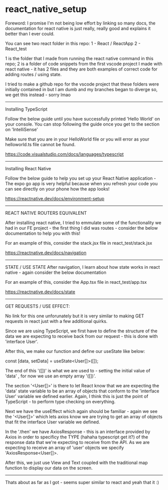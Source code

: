 # react_native_setup


Foreword: I promise I'm not being low effort by linking so many docs, the documentation for react native is just really, really good and explains it better than I ever could.

You can see two react folder in this repo:
1 - React / ReactApp
2 - React_test

1 is the folder that I made from running the react native command in this repo;
2 is a folder of code snippets from the first vscode project I made with react native - it has 2 files and they are both examples of correct code for adding routes / using state.

I tried to make a github repo for the vscode project that these folders were initially contained in but I am dumb and my branches began to diverge so, we get this instead - sorry lmao

----------


Installing TypeScript

Follow the below guide until you have successfully printed 'Hello World' on your console. You can stop following the guide once you get to the section on 'IntelliSense'

 Make sure that you are in your HelloWorld file or you will error as your helloworld.ts file cannot be found.

https://code.visualstudio.com/docs/languages/typescript

------------

Installing React Native

Follow the below guide to help you set up your React Native application - The expo go app is very helpful because when you refresh your code you can see directly on your phone how the app looks!

https://reactnative.dev/docs/environment-setup

------------

REACT NATIVE ROUTERS EQUIVALENT

After installing react native, I tried to emmulate some of the functionality we had in our FE project - the first thing I did was routes - consider the below documentation to help you with this!

For an example of this, consider the stack.jsx file in react_test/stack.jsx

https://reactnative.dev/docs/navigation

-----------

STATE / USE STATE
After navigation, I learn about how state works in react native - again consider the below documentation

For an example of this, consider the App.tsx file in react_test/app.tsx

https://reactnative.dev/docs/state

-----------
GET REQUESTS / USE EFFECT:

No link for this one unforunately but it is very similar to making GET requests in react just with a few additional quirks.

Since we are using TypeScript, we first have to define the structure of the data we are expecting to receive back from our request - this is done with 'interface User'.

After this, we make our function and define our useState like below:

const [data, setData] = useState<User[]>([]);

The end of this '([])' is what we are used to - setting the initial value of 'data' , for now we use an empty array '([])'.

The section '<User[]>' is there to let React know that we are expecting the 'data' state variable to be an array of objects that conform to the 'interface User' variable we defined earlier. Again, I think this is just the point of TypeScript - to perform type checking on everything.

Next we have the useEffect which again should be familiar - again we see the '<User[]>' which lets axios know we are trying to get an array of objects that fit the interface User variable we defined. 

In the '.then' we have AxiosResponse - this is an interface provided by Axios in order to specificy the TYPE (hahaha typescript get it?) of the response data that we're expecting to receive from the API. As we are expecting to receive an array of 'user' objects we specify 'AxiosResponse<User[]>.

After this, we just use View and Text coupled with the traditional map function to display our data on the screen.

----------

Thats about as far as I got - seems super similar to react and yeah that it :)
